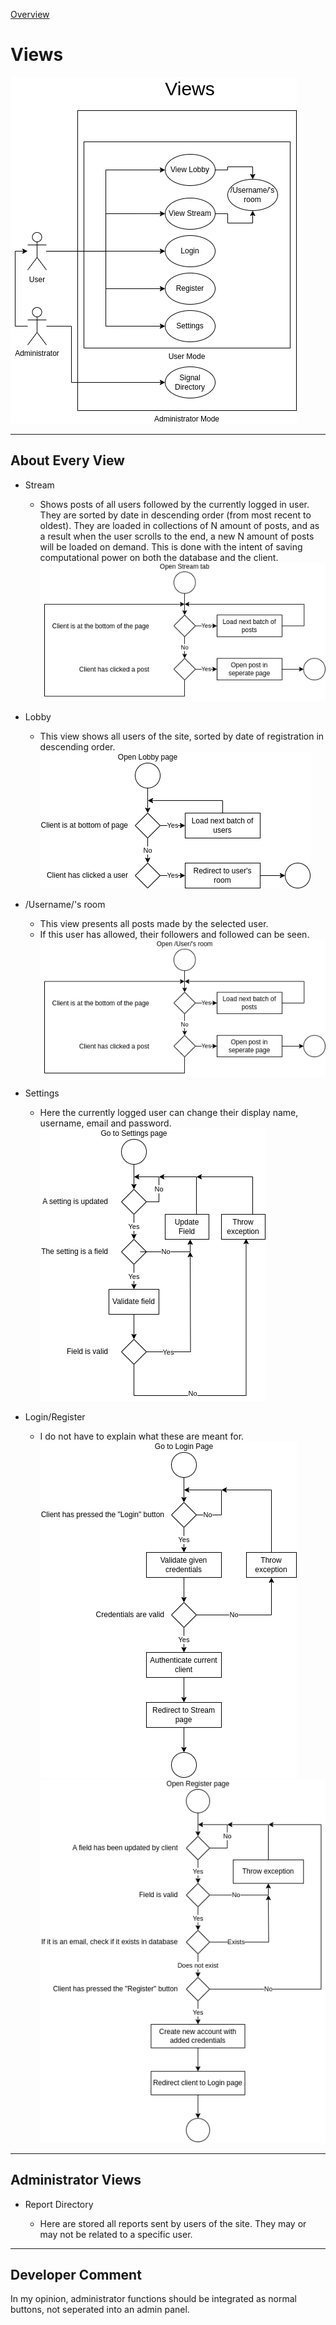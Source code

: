 [Overview](../README.md)

# Views

![Views Diagram](./diagrams/Views.drawio.png)

---

## About Every View

- Stream
  - Shows posts of all users followed by the currently logged in user. They are sorted by date in descending order (from most recent to oldest). They are loaded in collections of N amount of posts, and as a result when the user scrolls to the end, a new N amount of posts will be loaded on demand. This is done with the intent of saving computational power on both the database and the client.
  ![Stream Diagram](./diagrams/views/Stream.drawio.png)

- Lobby
  
  - This view shows all users of the site, sorted by date of registration in descending order.
  ![Lobby Diagram](./diagrams/views/Lobby.drawio.png)

- /Username/'s room
  - This view presents all posts made by the selected user.
  - If this user has allowed, their followers and followed can be seen.
  ![Username's Room Diagram](./diagrams/views/UserRoom.drawio.png)

- Settings
  - Here the currently logged user can change their display name, username, email and password.
  ![Settings Diagram](./diagrams/views/Settings.drawio.png)

- Login/Register
  - I do not have to explain what these are meant for.
  ![Login Diagram](./diagrams/views/Login.drawio.png)
  ![Register Diagram](./diagrams/views/Register.drawio.png)
---

## Administrator Views

- Report Directory
  
  - Here are stored all reports sent by users of the site. They may or may not be related to a specific user.

---

## Developer Comment

  In my opinion, administrator functions should be integrated as normal buttons, not seperated into an admin panel.
